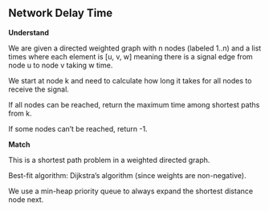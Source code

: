 ## Network Delay Time
**Understand**

We are given a directed weighted graph with n nodes (labeled 1..n) and a list times where each element is [u, v, w] meaning there is a signal edge from node u to node v taking w time.

We start at node k and need to calculate how long it takes for all nodes to receive the signal.

If all nodes can be reached, return the maximum time among shortest paths from k.

If some nodes can’t be reached, return -1.

**Match**

This is a shortest path problem in a weighted directed graph.

Best-fit algorithm: Dijkstra’s algorithm (since weights are non-negative).

We use a min-heap priority queue to always expand the shortest distance node next.